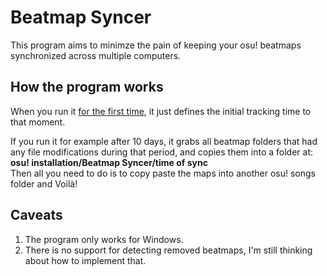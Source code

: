 # Beatmap Syncer
This program aims to minimze the pain of keeping your osu! beatmaps synchronized across multiple computers.

## How the program works
When you run it <ins>for the first time</ins>, it just defines the initial tracking time to that moment.

If you run it for example after 10 days, it grabs all beatmap folders that had any file modifications during that period, and copies them into a folder at: **osu! installation/Beatmap Syncer/time of sync**\
Then all you need to do is to copy paste the maps into another osu! songs folder and Voilà!

## Caveats
1. The program  only works for Windows.
2. There is no support for detecting removed beatmaps, I'm still thinking about how to implement that.
